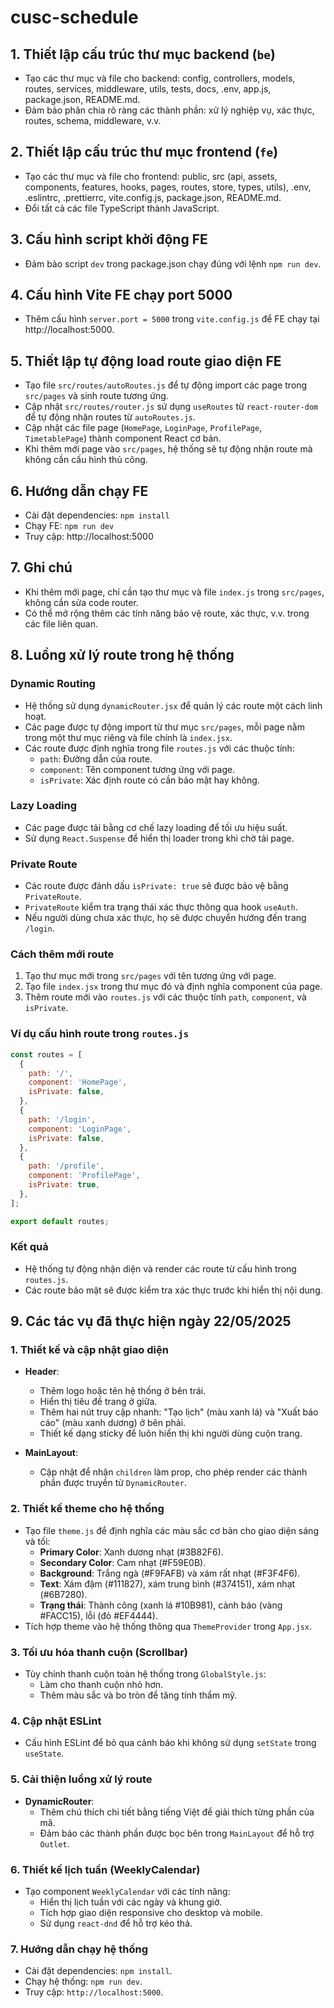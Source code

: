 # cusc-schedule

## 1. Thiết lập cấu trúc thư mục backend (`be`)
- Tạo các thư mục và file cho backend: config, controllers, models, routes, services, middleware, utils, tests, docs, .env, app.js, package.json, README.md.
- Đảm bảo phân chia rõ ràng các thành phần: xử lý nghiệp vụ, xác thực, routes, schema, middleware, v.v.

## 2. Thiết lập cấu trúc thư mục frontend (`fe`)
- Tạo các thư mục và file cho frontend: public, src (api, assets, components, features, hooks, pages, routes, store, types, utils), .env, .eslintrc, .prettierrc, vite.config.js, package.json, README.md.
- Đổi tất cả các file TypeScript thành JavaScript.

## 3. Cấu hình script khởi động FE
- Đảm bảo script `dev` trong package.json chạy đúng với lệnh `npm run dev`.

## 4. Cấu hình Vite FE chạy port 5000
- Thêm cấu hình `server.port = 5000` trong `vite.config.js` để FE chạy tại http://localhost:5000.

## 5. Thiết lập tự động load route giao diện FE
- Tạo file `src/routes/autoRoutes.js` để tự động import các page trong `src/pages` và sinh route tương ứng.
- Cập nhật `src/routes/router.js` sử dụng `useRoutes` từ `react-router-dom` để tự động nhận routes từ `autoRoutes.js`.
- Cập nhật các file page (`HomePage`, `LoginPage`, `ProfilePage`, `TimetablePage`) thành component React cơ bản.
- Khi thêm mới page vào `src/pages`, hệ thống sẽ tự động nhận route mà không cần cấu hình thủ công.

## 6. Hướng dẫn chạy FE
- Cài đặt dependencies: `npm install`
- Chạy FE: `npm run dev`
- Truy cập: http://localhost:5000

## 7. Ghi chú
- Khi thêm mới page, chỉ cần tạo thư mục và file `index.js` trong `src/pages`, không cần sửa code router.
- Có thể mở rộng thêm các tính năng bảo vệ route, xác thực, v.v. trong các file liên quan.

## 8. Luồng xử lý route trong hệ thống

### Dynamic Routing
- Hệ thống sử dụng `dynamicRouter.jsx` để quản lý các route một cách linh hoạt.
- Các page được tự động import từ thư mục `src/pages`, mỗi page nằm trong một thư mục riêng và file chính là `index.jsx`.
- Các route được định nghĩa trong file `routes.js` với các thuộc tính:
  - `path`: Đường dẫn của route.
  - `component`: Tên component tương ứng với page.
  - `isPrivate`: Xác định route có cần bảo mật hay không.

### Lazy Loading
- Các page được tải bằng cơ chế lazy loading để tối ưu hiệu suất.
- Sử dụng `React.Suspense` để hiển thị loader trong khi chờ tải page.

### Private Route
- Các route được đánh dấu `isPrivate: true` sẽ được bảo vệ bằng `PrivateRoute`.
- `PrivateRoute` kiểm tra trạng thái xác thực thông qua hook `useAuth`.
- Nếu người dùng chưa xác thực, họ sẽ được chuyển hướng đến trang `/login`.

### Cách thêm mới route
1. Tạo thư mục mới trong `src/pages` với tên tương ứng với page.
2. Tạo file `index.jsx` trong thư mục đó và định nghĩa component của page.
3. Thêm route mới vào `routes.js` với các thuộc tính `path`, `component`, và `isPrivate`.

### Ví dụ cấu hình route trong `routes.js`
```javascript
const routes = [
  {
    path: '/',
    component: 'HomePage',
    isPrivate: false,
  },
  {
    path: '/login',
    component: 'LoginPage',
    isPrivate: false,
  },
  {
    path: '/profile',
    component: 'ProfilePage',
    isPrivate: true,
  },
];

export default routes;
```

### Kết quả
- Hệ thống tự động nhận diện và render các route từ cấu hình trong `routes.js`.
- Các route bảo mật sẽ được kiểm tra xác thực trước khi hiển thị nội dung.

## 9. Các tác vụ đã thực hiện ngày 22/05/2025

### 1. Thiết kế và cập nhật giao diện
- **Header**:
  - Thêm logo hoặc tên hệ thống ở bên trái.
  - Hiển thị tiêu đề trang ở giữa.
  - Thêm hai nút truy cập nhanh: "Tạo lịch" (màu xanh lá) và "Xuất báo cáo" (màu xanh dương) ở bên phải.
  - Thiết kế dạng sticky để luôn hiển thị khi người dùng cuộn trang.

- **MainLayout**:
  - Cập nhật để nhận `children` làm prop, cho phép render các thành phần được truyền từ `DynamicRouter`.

### 2. Thiết kế theme cho hệ thống
- Tạo file `theme.js` để định nghĩa các màu sắc cơ bản cho giao diện sáng và tối:
  - **Primary Color**: Xanh dương nhạt (#3B82F6).
  - **Secondary Color**: Cam nhạt (#F59E0B).
  - **Background**: Trắng ngà (#F9FAFB) và xám rất nhạt (#F3F4F6).
  - **Text**: Xám đậm (#111827), xám trung bình (#374151), xám nhạt (#6B7280).
  - **Trạng thái**: Thành công (xanh lá #10B981), cảnh báo (vàng #FACC15), lỗi (đỏ #EF4444).
- Tích hợp theme vào hệ thống thông qua `ThemeProvider` trong `App.jsx`.

### 3. Tối ưu hóa thanh cuộn (Scrollbar)
- Tùy chỉnh thanh cuộn toàn hệ thống trong `GlobalStyle.js`:
  - Làm cho thanh cuộn nhỏ hơn.
  - Thêm màu sắc và bo tròn để tăng tính thẩm mỹ.

### 4. Cập nhật ESLint
- Cấu hình ESLint để bỏ qua cảnh báo khi không sử dụng `setState` trong `useState`.

### 5. Cải thiện luồng xử lý route
- **DynamicRouter**:
  - Thêm chú thích chi tiết bằng tiếng Việt để giải thích từng phần của mã.
  - Đảm bảo các thành phần được bọc bên trong `MainLayout` để hỗ trợ `Outlet`.

### 6. Thiết kế lịch tuần (WeeklyCalendar)
- Tạo component `WeeklyCalendar` với các tính năng:
  - Hiển thị lịch tuần với các ngày và khung giờ.
  - Tích hợp giao diện responsive cho desktop và mobile.
  - Sử dụng `react-dnd` để hỗ trợ kéo thả.

### 7. Hướng dẫn chạy hệ thống
- Cài đặt dependencies: `npm install`.
- Chạy hệ thống: `npm run dev`.
- Truy cập: `http://localhost:5000`.
````
